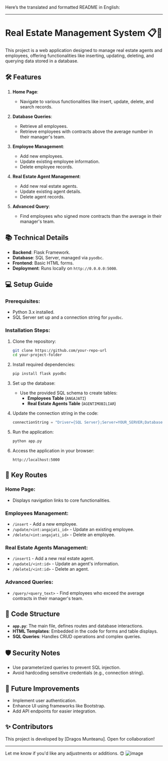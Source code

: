 Here’s the translated and formatted README in English:  

---

# Real Estate Management System 📋🏡  

This project is a web application designed to manage real estate agents and employees, offering functionalities like inserting, updating, deleting, and querying data stored in a database.  

## 🛠️ **Features**  
1. **Home Page**:  
   - Navigate to various functionalities like insert, update, delete, and search records.  

2. **Database Queries**:  
   - Retrieve all employees.  
   - Retrieve employees with contracts above the average number in their manager's team.  

3. **Employee Management**:  
   - Add new employees.  
   - Update existing employee information.  
   - Delete employee records.  

4. **Real Estate Agent Management**:  
   - Add new real estate agents.  
   - Update existing agent details.  
   - Delete agent records.  

5. **Advanced Query**:  
   - Find employees who signed more contracts than the average in their manager's team.  

## 📚 **Technical Details**  
- **Backend**: Flask Framework.  
- **Database**: SQL Server, managed via `pyodbc`.  
- **Frontend**: Basic HTML forms.  
- **Deployment**: Runs locally on `http://0.0.0.0:5000`.  

## 💻 **Setup Guide**  

### Prerequisites:  
- Python 3.x installed.  
- SQL Server set up and a connection string for `pyodbc`.  

### Installation Steps:  
1. Clone the repository:  
   ```bash  
   git clone https://github.com/your-repo-url  
   cd your-project-folder  
   ```  

2. Install required dependencies:  
   ```bash  
   pip install flask pyodbc  
   ```  

3. Set up the database:  
   - Use the provided SQL schema to create tables:  
     - **Employees Table** (`ANGAJATI`)  
     - **Real Estate Agents Table** (`AGENTIMOBILIAR`)  

4. Update the connection string in the code:  
   ```python  
   connectionString = "Driver={SQL Server};Server=YOUR_SERVER;Database=YOUR_DB;Trusted_Connection=yes;"  
   ```  

5. Run the application:  
   ```bash  
   python app.py  
   ```  

6. Access the application in your browser:  
   ```  
   http://localhost:5000  
   ```  

## 🔗 **Key Routes**  

### Home Page:  
- Displays navigation links to core functionalities.  

### Employees Management:  
- `/insert` - Add a new employee.  
- `/update/<int:angajati_id>` - Update an existing employee.  
- `/delete/<int:angajati_id>` - Delete an employee.  

### Real Estate Agents Management:  
- `/insert1` - Add a new real estate agent.  
- `/update1/<int:id>` - Update an agent's information.  
- `/delete1/<int:id>` - Delete an agent.  

### Advanced Queries:  
- `/query/<query_text>` - Find employees who exceed the average contracts in their manager's team.  

## 🌟 **Code Structure**  
- **`app.py`**: The main file, defines routes and database interactions.  
- **HTML Templates**: Embedded in the code for forms and table displays.  
- **SQL Queries**: Handles CRUD operations and complex queries.  

## 🛡️ **Security Notes**  
- Use parameterized queries to prevent SQL injection.  
- Avoid hardcoding sensitive credentials (e.g., connection string).  

## 🚀 **Future Improvements**  
- Implement user authentication.  
- Enhance UI using frameworks like Bootstrap.  
- Add API endpoints for easier integration.  

## ✨ **Contributors**  
This project is developed by [Dragos Munteanu]. Open for collaboration!  

---  

Let me know if you'd like any adjustments or additions. 😊
![image](https://github.com/user-attachments/assets/1b2c8c55-de3d-435d-8f81-89404062dc47)

